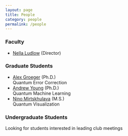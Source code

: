 ```yaml
---
layout: page
title: People
category: people
permalink: /people
---
```


### Faculty
* [Nella Ludlow](https://www.linkedin.com/in/nellaludlow/) (Director) <br />

### Graduate Students
* [Alex Groeger](https://www.linkedin.com/in/alexander-h-groeger/) (Ph.D.) <br /> Quantum Error Correction <br /> 
* [Andrew Young](https://www.linkedin.com/in/andrew-young-a590b9161/) (Ph.D.) <br /> Quantum Machine Learning <br /> 
* [Nino Mirtskhulava](https://www.linkedin.com/in/nino-mirtskhulava-gali/) (M.S.) <br /> Quantum Visualization <br /> 

### Undergraduate Students
Looking for students interested in leading club meetings